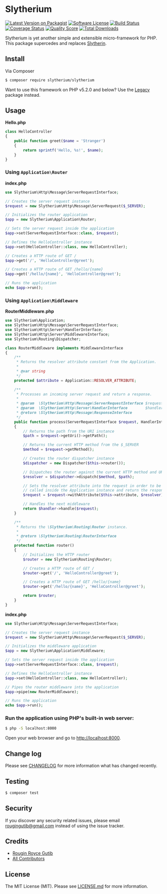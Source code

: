 # Slytherium

[![Latest Version on Packagist][ico-version]][link-packagist]
[![Software License][ico-license]](LICENSE.md)
[![Build Status][ico-travis]][link-travis]
[![Coverage Status][ico-scrutinizer]][link-scrutinizer]
[![Quality Score][ico-code-quality]][link-code-quality]
[![Total Downloads][ico-downloads]][link-downloads]

Slytherium is yet another simple and extensible micro-framework for PHP. This package supercedes and replaces [Slytherin](https://github.com/rougin/slytherin).

## Install

Via Composer

``` bash
$ composer require slytherium/slytherium
```

Want to use this framework on PHP v5.2.0 and below? Use the [Legacy](https://github.com/slytherium/legacy) package instead.

## Usage

**Hello.php**

``` php
class HelloController
{
    public function greet($name = 'Stranger')
    {
        return sprintf('Hello, %s!', $name);
    }
}
```

### Using `Application\Router`

**index.php**

``` php
use Slytherium\Http\Message\ServerRequestInterface;

// Creates the server request instance
$request = new Slytherium\Http\Message\ServerRequest($_SERVER);

// Initializes the router application
$app = new Slytherium\Application\Router;

// Sets the server request inside the application
$app->set(ServerRequestInterface::class, $request);

// Defines the HelloController instance
$app->set(HelloController::class, new HelloController);

// Creates a HTTP route of GET /
$app->get('/', 'HelloController@greet');

// Creates a HTTP route of GET /hello/{name}
$app->get('/hello/{name}', 'HelloController@greet');

// Runs the application
echo $app->run();
```

### Using `Application\Middleware`

**RouterMiddleware.php**

``` php
use Slytherium\Application;
use Slytherium\Http\Message\ServerRequestInterface;
use Slytherium\Http\Server\HandlerInterface;
use Slytherium\Http\Server\MiddlewareInterface;
use Slytherium\Routing\Dispatcher;

class RouterMiddleware implements MiddlewareInterface
{
    /**
     * Returns the resolver attribute constant from the Application.
     *
     * @var string
     */
    protected $attribute = Application::RESOLVER_ATTRIBUTE;

    /**
     * Processes an incoming server request and return a response.
     *
     * @param  \Slytherium\Http\Message\ServerRequestInterface $request
     * @param  \Slytherium\Http\Server\HandlerInterface        $handler
     * @return \Slytherium\Http\Message\ResponseInterface
     */
    public function process(ServerRequestInterface $request, HandlerInterface $handler)
    {
        // Returns the path from the URI instance
        $path = $request->getUri()->getPath();

        // Returns the current HTTP method from the $_SERVER
        $method = $request->getMethod();

        // Creates the router dispatcher instance 
        $dispatcher = new Dispatcher($this->router());

        // Dispatches the router against the current HTTP method and URI
        $resolver = $dispatcher->dispatch($method, $path);

        // Sets the resolver attribute into the request in order to be
        // called inside the Application instance and return the response.
        $request = $request->withAttribute($this->attribute, $resolver);

        // Handles the next middleware
        return $handler->handle($request);
    }

    /**
     * Returns the \Slytherium\Routing\Router instance.
     *
     * @return \Slytherium\Routing\RouterInterface
     */
    protected function router()
    {
        // Initializes the HTTP router
        $router = new Slytherium\Routing\Router;

        // Creates a HTTP route of GET /
        $router->get('/', 'HelloController@greet');

        // Creates a HTTP route of GET /hello/{name}
        $router->get('/hello/{name}', 'HelloController@greet');

        return $router;
    }
}
```

**index.php**

``` php
use Slytherium\Http\Message\ServerRequestInterface;

// Creates the server request instance
$request = new Slytherium\Http\Message\ServerRequest($_SERVER);

// Initializes the middleware application
$app = new Slytherium\Application\Middleware;

// Sets the server request inside the application
$app->set(ServerRequestInterface::class, $request);

// Defines the HelloController instance
$app->set(HelloController::class, new HelloController);

// Pipes the router middleware into the application
$app->pipe(new RouterMiddleware);

// Runs the application
echo $app->run();
```

### Run the application using PHP's built-in web server:

``` bash
$ php -S localhost:8000
```

Open your web browser and go to [http://localhost:8000](http://localhost:8000).

## Change log

Please see [CHANGELOG](CHANGELOG.md) for more information what has changed recently.

## Testing

``` bash
$ composer test
```

## Security

If you discover any security related issues, please email rougingutib@gmail.com instead of using the issue tracker.

## Credits

- [Rougin Royce Gutib][link-author]
- [All Contributors][link-contributors]

## License

The MIT License (MIT). Please see [LICENSE.md](LICENSE.md) for more information.

[ico-version]: https://img.shields.io/packagist/v/slytherium/slytherium.svg?style=flat-square
[ico-license]: https://img.shields.io/badge/license-MIT-brightgreen.svg?style=flat-square
[ico-travis]: https://img.shields.io/travis/slytherium/slytherium/master.svg?style=flat-square
[ico-scrutinizer]: https://img.shields.io/scrutinizer/coverage/g/slytherium/slytherium.svg?style=flat-square
[ico-code-quality]: https://img.shields.io/scrutinizer/g/slytherium/slytherium.svg?style=flat-square
[ico-downloads]: https://img.shields.io/packagist/dt/slytherium/slytherium.svg?style=flat-square

[link-packagist]: https://packagist.org/packages/slytherium/slytherium
[link-travis]: https://travis-ci.org/slytherium/slytherium
[link-scrutinizer]: https://scrutinizer-ci.com/g/slytherium/slytherium/code-structure
[link-code-quality]: https://scrutinizer-ci.com/g/slytherium/slytherium
[link-downloads]: https://packagist.org/packages/slytherium/slytherium
[link-author]: https://github.com/rougin
[link-contributors]: ../../contributors
